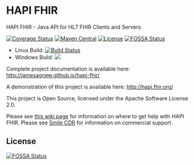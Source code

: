 HAPI FHIR
=========

HAPI FHIR - Java API for HL7 FHIR Clients and Servers

[![Coverage Status](https://coveralls.io/repos/jamesagnew/hapi-fhir/badge.svg?branch=master&service=github)](https://coveralls.io/github/jamesagnew/hapi-fhir?branch=master)
[![Maven Central](https://maven-badges.herokuapp.com/maven-central/ca.uhn.hapi.fhir/hapi-fhir-base/badge.svg)](http://search.maven.org/#search|ga|1|ca.uhn.hapi.fhir)
[![License](https://img.shields.io/badge/license-apache%202.0-60C060.svg)](http://jamesagnew.github.io/hapi-fhir/license.html)
[![FOSSA Status](https://app.fossa.io/api/projects/git%2Bgithub.com%2Fjamesagnew%2Fhapi-fhir.svg?type=shield)](https://app.fossa.io/projects/git%2Bgithub.com%2Fjamesagnew%2Fhapi-fhir?ref=badge_shield)

* Linux Build: [![Build Status](https://travis-ci.org/jamesagnew/hapi-fhir.svg?branch=master)](https://travis-ci.org/jamesagnew/hapi-fhir)
* Windows Build: <a href="https://ci.appveyor.com/project/jamesagnew/hapi-fhir"><img src="https://ci.appveyor.com/api/projects/status/github/jamesagnew/hapi-fhir?branch=master&svg=true"></a>

Complete project documentation is available here:
http://jamesagnew.github.io/hapi-fhir/

A demonstration of this project is available here:
http://hapi.fhir.org/

This project is Open Source, licensed under the Apache Software License 2.0.

Please see [this wiki page](https://github.com/jamesagnew/hapi-fhir/wiki/Getting-Help) for information on where to get help with HAPI FHIR. Please see [Smile CDR](https://smilecdr.com) for information on commercial support.


## License
[![FOSSA Status](https://app.fossa.io/api/projects/git%2Bgithub.com%2Fjamesagnew%2Fhapi-fhir.svg?type=large)](https://app.fossa.io/projects/git%2Bgithub.com%2Fjamesagnew%2Fhapi-fhir?ref=badge_large)